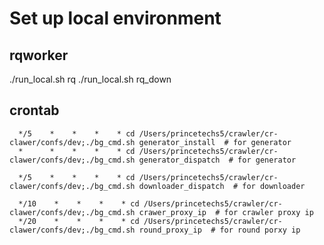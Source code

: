 # Set up local environment

## rqworker

./run_local.sh rq
./run_local.sh rq_down


## crontab

      */5    *    *    *    * cd /Users/princetechs5/crawler/cr-clawer/confs/dev;./bg_cmd.sh generator_install  # for generator
      *      *    *    *    * cd /Users/princetechs5/crawler/cr-clawer/confs/dev;./bg_cmd.sh generator_dispatch  # for generator

      */5    *    *    *    * cd /Users/princetechs5/crawler/cr-clawer/confs/dev;./bg_cmd.sh downloader_dispatch  # for downloader

      */10    *    *    *    * cd /Users/princetechs5/crawler/cr-clawer/confs/dev;./bg_cmd.sh crawer_proxy_ip  # for crawler proxy ip
      */20    *    *    *    * cd /Users/princetechs5/crawler/cr-clawer/confs/dev;./bg_cmd.sh round_proxy_ip  # for round porxy ip
